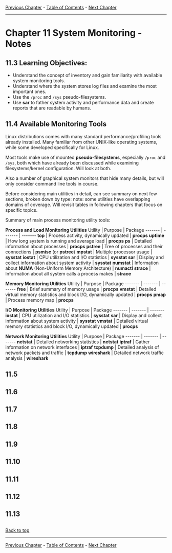 [Previous Chapter](../Ch10-apt/notes_Ch10.md) - [Table of Contents](../README.md#table-of-contents) - [Next Chapter](../Ch12-processmonitoring/notes_Ch12.md)

---

# Chapter 11 System Monitoring - Notes

## 11.3 Learning Objectives:
- Understand the concept of inventory and gain familiarity with available system monitoring tools.
- Understand where the system stores log files and examine the most important ones.
- Use the `/proc` and `/sys` pseudo-filesystems.
- Use **sar** to father system activity and performance data and create reports that are readable by humans.


## 11.4 Available Monitoring Tools
Linux distributions comes with many standard performance/profiling tools already installed. Many familiar from other UNIX-like operating systems, while some developed specifically for Linux.

Most tools make use of mounted **pseudo-filesystems**, especially `/proc` and `/sys`, both which have already been discussed while examining filesystems/kernel configuration. Will look at both.

Also a number of graphical system monitors that hide many details, but will only consider command line tools in course.

Before considering main utilities in detail, can see summary on next few sections, broken down by type: note: some utilities have overlapping domains of coverage. Will revisit tables in following chapters that focus on specific topics.

Summary of main process monitoring utility tools:

**Process and Load Monitoring Utilities**
Utility | Purpose | Package
------- | ------- | -------
**top** | Process activity, dynamically updated | **procps**
**uptime** | How long system is running and average load | **procps**
**ps** | Detailed information about processes | **procps**
**pstree** | Tree of processes and their connections | **psmisc** (or **pstree**)
**mpstat** | Multiple processor usage | **sysstat**
**iostat** | CPU utilization and I/O statistics | **sysstat**
**sar** | Display and collect information about system activity | **sysstat**
**numstat** | Information about **NUMA** (Non-Uniform Memory Architecture) | **numactl**
**strace** | Information about all system calls a process makes | **strace**

**Memory Monitoring Utilities**
Utility | Purpose | Package
------- | ------- | -------
**free** | Brief summary of memory usage | **procps**
**vmstat** | Detailed virtual memory statistics and block I/O, dynamically updated | **procps**
**pmap** | Process memory map | **procps**

**I/O Monitoring Utilities**
Utility | Purpose | Package
------- | ------- | -------
**iostat** | CPU utilization and I/O statistics | **sysstat**
**sar** | Display and collect information about system activity | **sysstat**
**vmstat** | Detailed virtual memory statistics and block I/O, dynamically updated | **procps**

**Network Monitoring Utilities**
Utility | Purpose | Package
------- | ------- | -------
**netstat** | Detailed networking statistics | **netstat**
**iptraf** | Gather information on network interfaces | **iptraf**
**tcpdump** | Detailed analysis of network packets and traffic | **tcpdump**
**wireshark** | Detailed network traffic analysis | **wireshark**


## 11.5



## 11.6
## 11.7
## 11.8
## 11.9
## 11.10
## 11.11
## 11.12
## 11.13

##

[Back to top](#)

---

[Previous Chapter](../Ch10-apt/notes_Ch10.md) - [Table of Contents](../README.md#table-of-contents) - [Next Chapter](../Ch12-processmonitoring/notes_Ch12.md)

